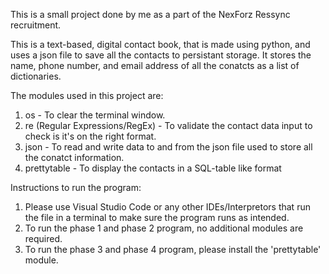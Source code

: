This is a small project done by me as a part of the NexForz Ressync recruitment.

This is a text-based, digital contact book, that is made using python, and uses a json file to save all the contacts to persistant storage.
It stores the name, phone number, and email address of all the conatcts as a list of dictionaries.

The modules used in this project are:
1. os - To clear the terminal window.
2. re (Regular Expressions/RegEx) - To validate the contact data input to check is it's on the right format.
3. json - To read and write data to and from the json file used to store all the conatct information.
4. prettytable - To display the contacts in a SQL-table like format

Instructions to run the program:
1. Please use Visual Studio Code or any other IDEs/Interpretors that run the file in a terminal to make sure the program runs as intended.
2. To run the phase 1 and phase 2 program, no additional modules are required.
3. To run the phase 3 and phase 4 program, please install the 'prettytable' module.
